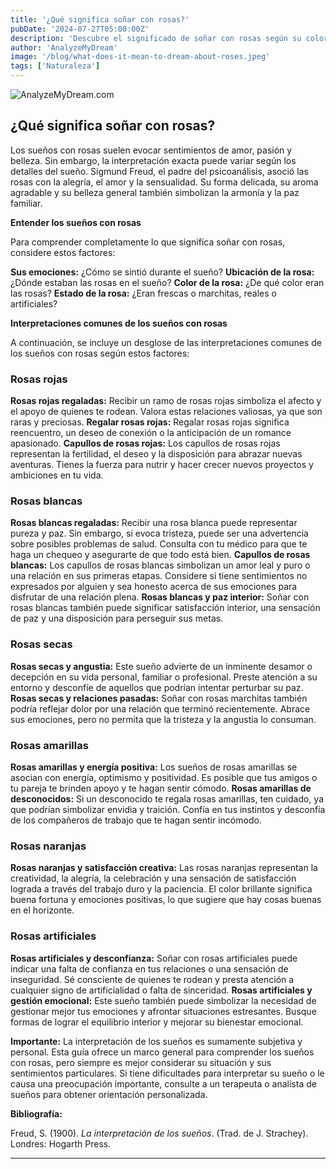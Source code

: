 ```yaml
---
title: '¿Qué significa soñar con rosas?'
pubDate: '2024-07-27T05:00:00Z'
description: 'Descubre el significado de soñar con rosas según su color y estado. Aprenda a interpretar estos sueños para comprender mejor sus emociones y situaciones personales.'
author: 'AnalyzeMyDream'
image: '/blog/what-does-it-mean-to-dream-about-roses.jpeg'
tags: ['Naturaleza']
---
```


![AnalyzeMyDream.com](/blog/what-does-it-mean-to-dream-about-roses.jpeg)

## ¿Qué significa soñar con rosas?

Los sueños con rosas suelen evocar sentimientos de amor, pasión y belleza. Sin embargo, la interpretación exacta puede variar según los detalles del sueño. Sigmund Freud, el padre del psicoanálisis, asoció las rosas con la alegría, el amor y la sensualidad. Su forma delicada, su aroma agradable y su belleza general también simbolizan la armonía y la paz familiar.

**Entender los sueños con rosas**

Para comprender completamente lo que significa soñar con rosas, considere estos factores:

**Sus emociones:** ¿Cómo se sintió durante el sueño?
**Ubicación de la rosa:** ¿Dónde estaban las rosas en el sueño?
**Color de la rosa:** ¿De qué color eran las rosas?
**Estado de la rosa:** ¿Eran frescas o marchitas, reales o artificiales?

**Interpretaciones comunes de los sueños con rosas**

A continuación, se incluye un desglose de las interpretaciones comunes de los sueños con rosas según estos factores:

### Rosas rojas

**Rosas rojas regaladas:** Recibir un ramo de rosas rojas simboliza el afecto y el apoyo de quienes te rodean. Valora estas relaciones valiosas, ya que son raras y preciosas.
**Regalar rosas rojas:** Regalar rosas rojas significa reencuentro, un deseo de conexión o la anticipación de un romance apasionado.
**Capullos de rosas rojas:** Los capullos de rosas rojas representan la fertilidad, el deseo y la disposición para abrazar nuevas aventuras. Tienes la fuerza para nutrir y hacer crecer nuevos proyectos y ambiciones en tu vida.

### Rosas blancas

**Rosas blancas regaladas:** Recibir una rosa blanca puede representar pureza y paz. Sin embargo, si evoca tristeza, puede ser una advertencia sobre posibles problemas de salud. Consulta con tu médico para que te haga un chequeo y asegurarte de que todo está bien.
**Capullos de rosas blancas:** Los capullos de rosas blancas simbolizan un amor leal y puro o una relación en sus primeras etapas. Considere si tiene sentimientos no expresados ​​por alguien y sea honesto acerca de sus emociones para disfrutar de una relación plena.
**Rosas blancas y paz interior:** Soñar con rosas blancas también puede significar satisfacción interior, una sensación de paz y una disposición para perseguir sus metas.

### Rosas secas

**Rosas secas y angustia:** Este sueño advierte de un inminente desamor o decepción en su vida personal, familiar o profesional. Preste atención a su entorno y desconfíe de aquellos que podrían intentar perturbar su paz. 
**Rosas secas y relaciones pasadas:** Soñar con rosas marchitas también podría reflejar dolor por una relación que terminó recientemente. Abrace sus emociones, pero no permita que la tristeza y la angustia lo consuman.

### Rosas amarillas

**Rosas amarillas y energía positiva:** Los sueños de rosas amarillas se asocian con energía, optimismo y positividad. Es posible que tus amigos o tu pareja te brinden apoyo y te hagan sentir cómodo.
**Rosas amarillas de desconocidos:** Si un desconocido te regala rosas amarillas, ten cuidado, ya que podrían simbolizar envidia y traición. Confía en tus instintos y desconfía de los compañeros de trabajo que te hagan sentir incómodo.

### Rosas naranjas

**Rosas naranjas y satisfacción creativa:** Las rosas naranjas representan la creatividad, la alegría, la celebración y una sensación de satisfacción lograda a través del trabajo duro y la paciencia. El color brillante significa buena fortuna y emociones positivas, lo que sugiere que hay cosas buenas en el horizonte.

### Rosas artificiales

**Rosas artificiales y desconfianza:** Soñar con rosas artificiales puede indicar una falta de confianza en tus relaciones o una sensación de inseguridad. Sé consciente de quienes te rodean y presta atención a cualquier signo de artificialidad o falta de sinceridad.
**Rosas artificiales y gestión emocional:** Este sueño también puede simbolizar la necesidad de gestionar mejor tus emociones y afrontar situaciones estresantes. Busque formas de lograr el equilibrio interior y mejorar su bienestar emocional.

**Importante:** La interpretación de los sueños es sumamente subjetiva y personal. Esta guía ofrece un marco general para comprender los sueños con rosas, pero siempre es mejor considerar su situación y sus sentimientos particulares. Si tiene dificultades para interpretar su sueño o le causa una preocupación importante, consulte a un terapeuta o analista de sueños para obtener orientación personalizada.

**Bibliografía:**

Freud, S. (1900). *La interpretación de los sueños*. (Trad. de J. Strachey). Londres: Hogarth Press.

---